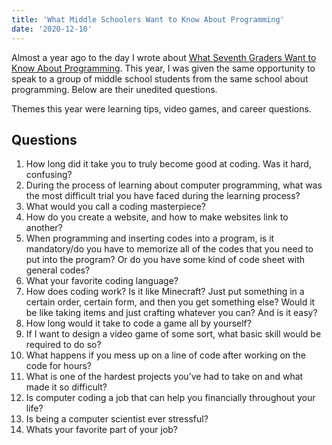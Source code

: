 ```yaml
---
title: 'What Middle Schoolers Want to Know About Programming'
date: '2020-12-10'
---
```


Almost a year ago to the day I wrote about [What Seventh Graders Want to Know About Programming](/writing/what-seventh-graders-want-to-know-about-programming/). This year, I was given the same opportunity to speak to a group of middle school students from the same school about programming. Below are their unedited questions.

Themes this year were learning tips, video games, and career questions.

## Questions

1. How long did it take you to truly become good at coding. Was it hard, confusing?
2. During the process of learning about computer programming, what was the most difficult trial you have faced during the learning process?
3. What would you call a coding masterpiece?
4. How do you create a website, and how to make websites link to another?
5. When programming and inserting codes into a program, is it mandatory/do you have to memorize all of the codes that you need to put into the program? Or do you have some kind of code sheet with general codes?
6. What your favorite coding language?
7. How does coding work? Is it like Minecraft? Just put something in a certain order, certain form, and then you get something else? Would it be like taking items and just crafting whatever you can? And is it easy?
8. How long would it take to code a game all by yourself?
9. If I want to design a video game of some sort, what basic skill would be required to do so?
10. What happens if you mess up on a line of code after working on the code for hours?
11. What is one of the hardest projects you’ve had to take on and what made it so difficult?
12. Is computer coding a job that can help you financially throughout your life?
13. Is being a computer scientist ever stressful?
14. Whats your favorite part of your job?

